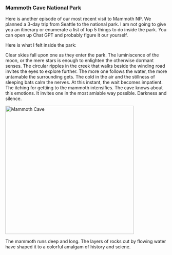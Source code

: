 ### Mammoth Cave National Park
Here is another episode of our most recent visit to Mammoth NP. We planned a 3-day trip from Seattle to the national park. I am not going to give you an itinerary or enumerate a  list of top 5 things to do inside the park. You can open up Chat GPT and probably figure it our yourself.

Here is what I felt inside the park: 

Clear skies fall upon one as they enter the park. The luminiscence of the moon, or the mere stars is enough to enlighten the otherwise dormant senses. The circular ripples in the creek that walks beside the winding road invites the eyes to explore further. The more one follows the water, the more untamable the surrounding gets. The cold in the air and the stillness of sleeping bats calm the nerves.  At this instant, the wait becomes impatient. The itching for gettiing to the mammoth intensifies. The cave knows about this emotions. It invites one in the most amiable way possible. Darkness and silence.

<img src="https://lh3.googleusercontent.com/pw/AIL4fc_ZCytawLu3T8URbXh55co8RPFxdX4gYbd8Thju7LC7yP9uhEwXQdn331QPx7sVpyiZa3DI3jjdVNOJpG4bNDHx8qdpIJtEoIM7Rov41-Mva5XTzfHe2nuf9VZWvJ_hXa-uRcYMB5sDmXWouHT9tHkj-w=w693-h924-s-no?authuser=0" alt="Mammoth Cave" width="400"/>

The mammoth runs deep and long. The layers of rocks cut by flowing water have shaped it to a colorful amalgam of history and sciene. 


